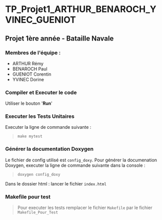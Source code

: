 # TP_Projet1_ARTHUR_BENAROCH_YVINEC_GUENIOT

## Projet 1ère année - Bataille Navale

### Membres de l'équipe :
  - ARTHUR Rémy
  - BENAROCH Paul
  - GUENIOT Corentin
  - YVINEC Dorine

### Compiler et Executer le code
Utiliser le bouton '**Run**'

### Executer les Tests Unitaires
Executer la ligne de commande suivante :
> `make mytest`


### Générer la documentation Doxygen
Le fichier de config utilisé est `config_doxy`. Pour générer la documenation Doxygen, executer la ligne de commande suivante dans la console :
> `doxygen config_doxy`

Dans le dossier html : lancer le fichier `index.html`

### Makefile pour test
> Pour executer les tests remplacer le fichier `Makefile` par le fichier `Makefile_Pour_Test`